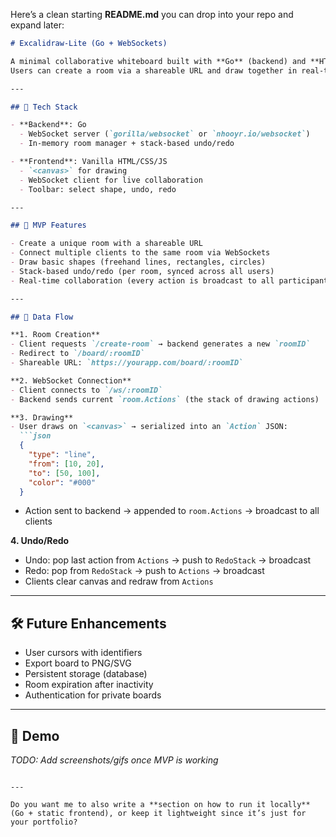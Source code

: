 Here’s a clean starting **README.md** you can drop into your repo and expand later:

````markdown
# Excalidraw-Lite (Go + WebSockets)

A minimal collaborative whiteboard built with **Go** (backend) and **HTML/CSS/JavaScript** (frontend).  
Users can create a room via a shareable URL and draw together in real-time with undo/redo support.

---

## 🚀 Tech Stack

- **Backend**: Go  
  - WebSocket server (`gorilla/websocket` or `nhooyr.io/websocket`)  
  - In-memory room manager + stack-based undo/redo  

- **Frontend**: Vanilla HTML/CSS/JS  
  - `<canvas>` for drawing  
  - WebSocket client for live collaboration  
  - Toolbar: select shape, undo, redo  

---

## 🎯 MVP Features

- Create a unique room with a shareable URL  
- Connect multiple clients to the same room via WebSockets  
- Draw basic shapes (freehand lines, rectangles, circles)  
- Stack-based undo/redo (per room, synced across all users)  
- Real-time collaboration (every action is broadcast to all participants)  

---

## 🔄 Data Flow

**1. Room Creation**
- Client requests `/create-room` → backend generates a new `roomID`  
- Redirect to `/board/:roomID`  
- Shareable URL: `https://yourapp.com/board/:roomID`

**2. WebSocket Connection**
- Client connects to `/ws/:roomID`  
- Backend sends current `room.Actions` (the stack of drawing actions)  

**3. Drawing**
- User draws on `<canvas>` → serialized into an `Action` JSON:
  ```json
  {
    "type": "line",
    "from": [10, 20],
    "to": [50, 100],
    "color": "#000"
  }
````

* Action sent to backend → appended to `room.Actions` → broadcast to all clients

**4. Undo/Redo**

* Undo: pop last action from `Actions` → push to `RedoStack` → broadcast
* Redo: pop from `RedoStack` → push to `Actions` → broadcast
* Clients clear canvas and redraw from `Actions`

---

## 🛠️ Future Enhancements

* User cursors with identifiers
* Export board to PNG/SVG
* Persistent storage (database)
* Room expiration after inactivity
* Authentication for private boards

---

## 📸 Demo

*TODO: Add screenshots/gifs once MVP is working*

```

---

Do you want me to also write a **section on how to run it locally** (Go + static frontend), or keep it lightweight since it’s just for your portfolio?
```


